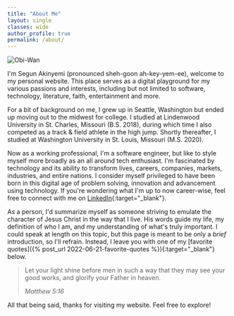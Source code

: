 ```yaml
---
title: "About Me"
layout: single
classes: wide
author_profile: true
permalink: /about/
---
```


![Obi-Wan](/assets/images/obiwan.gif)

I'm Segun Akinyemi (pronounced sheh-goon ah-key-yem-ee), welcome to my personal website. This place serves as a digital playground for my various passions and interests, including but not limited to software, technology, literature, faith, entertainment and more.

For a bit of background on me, I grew up in Seattle, Washington but ended up moving out to the midwest for college. I studied at Lindenwood University in St. Charles, Missouri (B.S. 2018), during which time I also competed as a track & field athlete in the high jump. Shortly thereafter, I studied at Washington University in St. Louis, Missouri (M.S. 2020).

Now as a working professional, I'm a software engineer, but like to style myself more broadly as an all around tech enthusiast. I'm fascinated by technology and its ability to transform lives, careers, companies, markets, industries, and entire nations. I consider myself privileged to have been born in this digital age of problem solving, innovation and advancement using technology. If you're wondering what I'm up to now career-wise, feel free to connect with me on [LinkedIn](https://www.linkedin.com/in/segunakinyemi){:target="_blank"}.

As a person, I'd summarize myself as someone striving to emulate the character of Jesus Christ in the way that I live. His words guide my life, my definition of who I am, and my understanding of what's truly important. I could speak at length on this topic, but this page is meant to be only a _brief_ introduction, so I'll refrain. Instead, I leave you with one of my [favorite quotes]({% post_url 2022-06-21-favorite-quotes %}){:target="_blank"} below.

> Let your light shine before men in such a way that they may see your good works, and glorify your Father in heaven.
>
> <cite>Matthew 5:16</cite>

All that being said, thanks for visiting my website. Feel free to explore!
